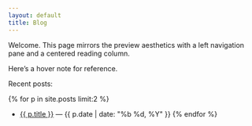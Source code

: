 ```yaml
---
layout: default
title: Blog
---
```


Welcome. This page mirrors the preview aesthetics with a left navigation pane and a centered reading column.

Here’s a <span class="note-link" data-note="Hover notes follow the cursor, like in the preview.">hover note</span> for reference.

Recent posts:

{% for p in site.posts limit:2 %}
- <a href="{{ p.url | relative_url }}">{{ p.title }}</a> — {{ p.date | date: "%b %d, %Y" }}
{% endfor %}
